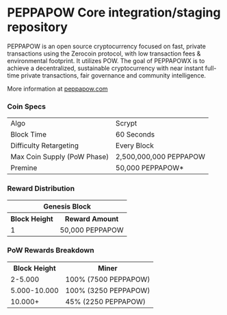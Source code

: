PEPPAPOW Core integration/staging repository
=====================================

PEPPAPOW is an open source cryptocurrency focused on fast, private transactions using the Zerocoin protocol, with low transaction fees & environmental footprint.  It utilizes POW.
The goal of PEPPAPOWX is to achieve a decentralized, sustainable cryptocurrency with near instant full-time private transactions, fair governance and community intelligence.

More information at [peppapow.com](http://www.peppapow.com)

### Coin Specs
<table>
<tr><td>Algo</td><td>Scrypt</td></tr>
<tr><td>Block Time</td><td>60 Seconds</td></tr>
<tr><td>Difficulty Retargeting</td><td>Every Block</td></tr>
<tr><td>Max Coin Supply (PoW Phase)</td><td>2,500,000,000 PEPPAPOW</td></tr>
<tr><td>Premine</td><td>50,000 PEPPAPOW*</td></tr>
</table>

### Reward Distribution

<table>
<th colspan=4>Genesis Block</th>
<tr><th>Block Height</th><th>Reward Amount</th></tr>
<tr><td>1</td><td>50,000 PEPPAPOW</td></tr>
</table>

### PoW Rewards Breakdown

<table>
<th>Block Height</th><th>Miner</th>
<tr><td>2-5.000</td><td>100% (7500 PEPPAPOW)</td></tr>
<tr><td>5.000-10.000</td><td>100% (3250 PEPPAPOW)</td></tr>
<tr><td>10.000+</td><td>45% (2250 PEPPAPOW)</td></tr>
</table>

</table>
